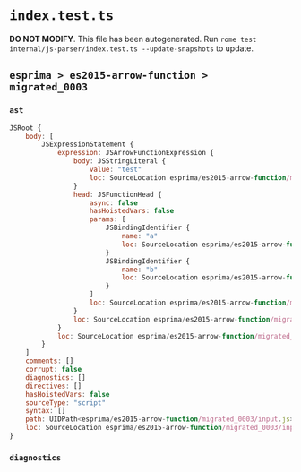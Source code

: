 # `index.test.ts`

**DO NOT MODIFY**. This file has been autogenerated. Run `rome test internal/js-parser/index.test.ts --update-snapshots` to update.

## `esprima > es2015-arrow-function > migrated_0003`

### `ast`

```javascript
JSRoot {
	body: [
		JSExpressionStatement {
			expression: JSArrowFunctionExpression {
				body: JSStringLiteral {
					value: "test"
					loc: SourceLocation esprima/es2015-arrow-function/migrated_0003/input.js 1:10-1:16
				}
				head: JSFunctionHead {
					async: false
					hasHoistedVars: false
					params: [
						JSBindingIdentifier {
							name: "a"
							loc: SourceLocation esprima/es2015-arrow-function/migrated_0003/input.js 1:1-1:2 (a)
						}
						JSBindingIdentifier {
							name: "b"
							loc: SourceLocation esprima/es2015-arrow-function/migrated_0003/input.js 1:4-1:5 (b)
						}
					]
					loc: SourceLocation esprima/es2015-arrow-function/migrated_0003/input.js 1:0-1:9
				}
				loc: SourceLocation esprima/es2015-arrow-function/migrated_0003/input.js 1:0-1:16
			}
			loc: SourceLocation esprima/es2015-arrow-function/migrated_0003/input.js 1:0-1:16
		}
	]
	comments: []
	corrupt: false
	diagnostics: []
	directives: []
	hasHoistedVars: false
	sourceType: "script"
	syntax: []
	path: UIDPath<esprima/es2015-arrow-function/migrated_0003/input.js>
	loc: SourceLocation esprima/es2015-arrow-function/migrated_0003/input.js 1:0-2:0
}
```

### `diagnostics`

```

```
